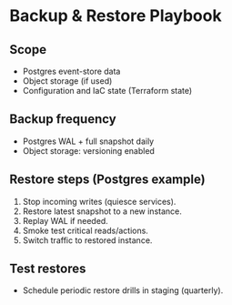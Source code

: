 # Backup & Restore Playbook

## Scope
- Postgres event-store data
- Object storage (if used)
- Configuration and IaC state (Terraform state)

## Backup frequency
- Postgres WAL + full snapshot daily
- Object storage: versioning enabled

## Restore steps (Postgres example)
1. Stop incoming writes (quiesce services).
2. Restore latest snapshot to a new instance.
3. Replay WAL if needed.
4. Smoke test critical reads/actions.
5. Switch traffic to restored instance.

## Test restores
- Schedule periodic restore drills in staging (quarterly).
